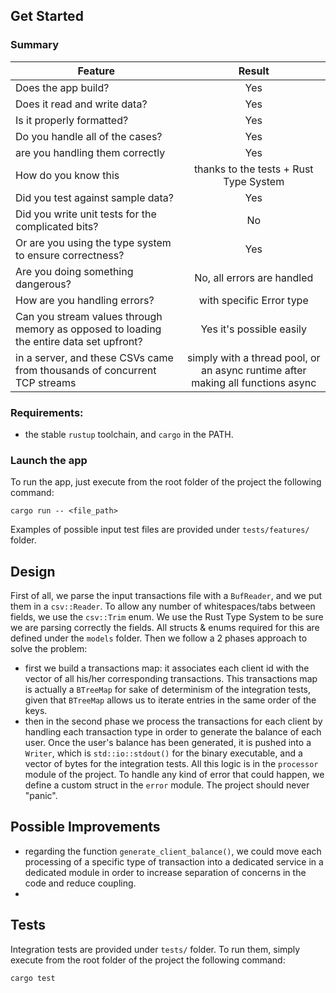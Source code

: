 ## Get Started

### Summary

|Feature       | Result      | 
|---           |:-:          |
| Does the app build?             |    Yes         |  
| Does it read and write data?             |   Yes          |         
| Is it properly formatted?             |     Yes        |         
| Do you handle all of the cases?           |    Yes         |  
| are you handling them correctly            |    Yes         |  
| How do you know this           |    thanks to the tests + Rust Type System        |  
| Did you test against sample data?          |    Yes         |  
| Did you write unit tests for the complicated bits?            |    No         |  
| Or are you using the type system to ensure correctness?            |    Yes         |  
| Are you doing something dangerous?            |    No, all errors are handled         |  
| How are you handling errors?         |    with specific Error type         |  
| Can you stream values through memory as opposed to loading the entire data set upfront?        |    Yes it's possible easily      |  
| in a server, and these CSVs came from thousands of concurrent TCP streams       |    simply with a thread pool, or an async runtime after making all functions async       |  

### Requirements:
- the stable `rustup` toolchain, and `cargo` in the PATH.

### Launch the app
To run the app, just execute from the root folder of the project the following command:
```shell
cargo run -- <file_path>
```
Examples of possible input test files are provided under `tests/features/` folder.

## Design
First of all, we parse the input transactions file with a `BufReader`, and we put them in a `csv::Reader`. To allow any number of whitespaces/tabs between fields, we use the `csv::Trim` enum. We use the Rust Type System to be sure we are parsing correctly the fields. All structs & enums required for this are defined under the `models` folder.
Then we follow a 2 phases approach to solve the problem:
- first we build a transactions map: it associates each client id with the vector of all his/her corresponding transactions. This transactions map is actually a `BTreeMap` for sake of determinism of the integration tests, given that `BTreeMap` allows us to iterate entries in the same order of the keys. 
- then in the second phase we process the transactions for each client by handling each transaction type in order to generate the balance of each user. Once the user's balance has been generated, it is pushed into a `Writer`, which is `std::io::stdout()` for the binary executable, and a vector of bytes for the integration tests. 
All this logic is in the `processor` module of the project.
To handle any kind of error that could happen, we define a custom struct in the `error` module. The project should never "panic".

## Possible Improvements
- regarding the function `generate_client_balance()`, we could move each processing of a specific type of transaction into a dedicated service in a dedicated module in order to increase separation of concerns in the code and reduce coupling.
- 
## Tests

Integration tests are provided under `tests/` folder. To run them, simply execute from the root folder of the project the following command:

```shell
cargo test
```